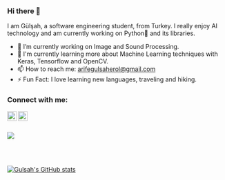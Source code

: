 ### Hi there 👋

I am Gülşah, a software engineering student, from Turkey. I really enjoy AI technology and am currently working on Python🐍 and its libraries.

- 🔭 I’m currently working on Image and Sound Processing. 
- 🌱 I'm currently learning more about Machine Learning techniques with Keras, Tensorflow and OpenCV. 
- 📫 How to reach me: arifegulsaherol@gmail.com 
- ⚡ Fun Fact: I love learning new languages, traveling and hiking.


### Connect with me:
[<img align="left" alt="omercelikel | LinkedIn" width="22px" src="https://cdn.jsdelivr.net/npm/simple-icons@v3/icons/linkedin.svg" />][linkedin]
[<img align="left" alt="celikelomerr | Instagram" width="22px" src="https://cdn.jsdelivr.net/npm/simple-icons@v3/icons/instagram.svg" />][instagram]

<br />
<br />

![](https://komarev.com/ghpvc/?username=arifegulsah)


<br />
<br />

[![Gulsah's GitHub stats](https://github-readme-stats.vercel.app/api?username=arifegulsah)](https://github.com/anuraghazra/github-readme-stats)




[linkedin]: https://www.linkedin.com/in/arife-g%C3%BCl%C5%9Fah-erol-969798220/
[instagram]: https://www.instagram.com/a.gulsaherol/

<!--
**arifegulsah/arifegulsah** is a ✨ _special_ ✨ repository because its `README.md` (this file) appears on your GitHub profile.

Here are some ideas to get you started:

- 🔭 I’m currently working on ...
- 🌱 I’m currently learning ...
- 👯 I’m looking to collaborate on ...
- 🤔 I’m looking for help with ...
- 💬 Ask me about ...
- 📫 How to reach me: ...
- 😄 Pronouns: ...
- ⚡ Fun fact: ...
-->
